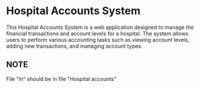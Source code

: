 # Hospital Accounts System
This Hospital Accounts System is a web application designed to manage the financial transactions and account levels for a hospital. The system allows users to perform various accounting tasks such as viewing account levels, adding new transactions, and managing account types.
## NOTE 
File "in" should be in file "Hospital accounts"
